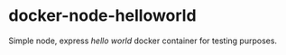 # docker-node-helloworld

Simple node, express *hello world* docker container for testing purposes.
